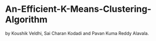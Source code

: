 # An-Efficient-K-Means-Clustering-Algorithm
by Koushik Veldhi, Sai Charan Kodadi and Pavan Kuma Reddy Alavala.
